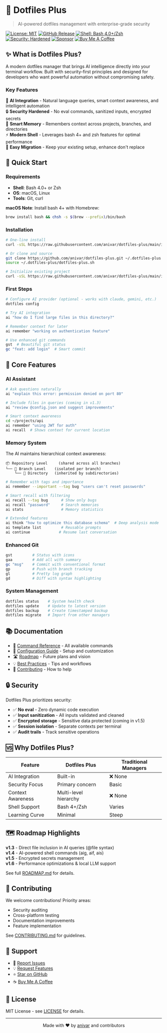 # 🚀 Dotfiles Plus

> AI-powered dotfiles management with enterprise-grade security

[![License: MIT](https://img.shields.io/badge/License-MIT-yellow.svg)](https://opensource.org/licenses/MIT)
[![GitHub Release](https://img.shields.io/github/v/release/anivar/dotfiles-plus)](https://github.com/anivar/dotfiles-plus/releases)
[![Shell: Bash 4.0+/Zsh](https://img.shields.io/badge/Shell-Bash%204.0%2B%2FZsh-green.svg)](https://github.com/anivar/dotfiles-plus)
[![Security: Hardened](https://img.shields.io/badge/Security-Hardened-red.svg)](https://github.com/anivar/dotfiles-plus)
[![Sponsor](https://img.shields.io/badge/Sponsor-%E2%9D%A4-pink)](https://github.com/sponsors/anivar)
[![Buy Me A Coffee](https://img.shields.io/badge/Buy%20Me%20A%20Coffee-☕-yellow)](https://buymeacoffee.com/anivar)

## ✨ What is Dotfiles Plus?

A modern dotfiles manager that brings AI intelligence directly into your terminal workflow. Built with security-first principles and designed for developers who want powerful automation without compromising safety.

### Key Features

🤖 **AI Integration** - Natural language queries, smart context awareness, and intelligent automation  
🔒 **Security Hardened** - No eval commands, sanitized inputs, encrypted secrets  
🧠 **Smart Memory** - Remembers context across projects, branches, and directories  
⚡ **Modern Shell** - Leverages bash 4+ and zsh features for optimal performance  
🔄 **Easy Migration** - Keep your existing setup, enhance don't replace

## 🚀 Quick Start

### Requirements

- **Shell**: Bash 4.0+ or Zsh
- **OS**: macOS, Linux
- **Tools**: Git, curl

**macOS Note**: Install bash 4+ with Homebrew:
```bash
brew install bash && chsh -s $(brew --prefix)/bin/bash
```

### Installation

```bash
# One-line install
curl -sSL https://raw.githubusercontent.com/anivar/dotfiles-plus/main/install.sh | bash

# Or clone and source
git clone https://github.com/anivar/dotfiles-plus.git ~/.dotfiles-plus
source ~/.dotfiles-plus/dotfiles-plus.sh

# Initialize existing project
curl -sSL https://raw.githubusercontent.com/anivar/dotfiles-plus/main/init.sh | bash -s -- --project
```

### First Steps

```bash
# Configure AI provider (optional - works with claude, gemini, etc.)
dotfiles config

# Try AI integration
ai "how do I find large files in this directory?"

# Remember context for later
ai remember "working on authentication feature"

# Use enhanced git commands
gst  # Beautiful git status
gc "feat: add login"  # Smart commit
```

## 🎯 Core Features

### AI Assistant

```bash
# Ask questions naturally
ai "explain this error: permission denied on port 80"

# Include files in queries (coming in v1.3)
ai "review @config.json and suggest improvements"

# Smart context awareness
cd ~/projects/api
ai remember "using JWT for auth"
ai recall  # Shows context for current location
```

### Memory System

The AI maintains hierarchical context awareness:

```
📦 Repository Level     (shared across all branches)
└── 🌿 Branch Level    (isolated per branch)
    └── 📁 Directory   (inherited by subdirectories)
```

```bash
# Remember with tags and importance
ai remember --important --tag bug "users can't reset passwords"

# Smart recall with filtering
ai recall --tag bug      # Show only bugs
ai recall "password"     # Search memories
ai stats                 # Memory statistics

# Extended features
ai think "how to optimize this database schema"  # Deep analysis mode
ai template list         # Reusable prompts
ai continue             # Resume last conversation
```

### Enhanced Git

```bash
gst         # Status with icons
gaa         # Add all with summary
gc "msg"    # Commit with conventional format
gp          # Push with branch tracking
gl          # Pretty log graph
gd          # Diff with syntax highlighting
```

### System Management

```bash
dotfiles status    # System health check
dotfiles update    # Update to latest version
dotfiles backup    # Create timestamped backup
dotfiles migrate   # Import from other managers
```

## 📚 Documentation

- 📖 [Command Reference](COMMANDS.md) - All available commands
- 🔧 [Configuration Guide](CONFIGURATION.md) - Setup and customization
- 🛣️ [Roadmap](ROADMAP.md) - Future plans and vision
- 💡 [Best Practices](BEST_PRACTICES.md) - Tips and workflows
- 🤝 [Contributing](CONTRIBUTING.md) - How to help

## 🔒 Security

Dotfiles Plus prioritizes security:

- ✅ **No eval** - Zero dynamic code execution
- ✅ **Input sanitization** - All inputs validated and cleaned
- ✅ **Encrypted storage** - Sensitive data protected (coming in v1.5)
- ✅ **Session isolation** - Separate contexts per terminal
- ✅ **Audit trails** - Track sensitive operations

## 🆚 Why Dotfiles Plus?

| Feature | Dotfiles Plus | Traditional Managers |
|---------|--------------|---------------------|
| AI Integration | Built-in | ❌ None |
| Security Focus | Primary concern | Basic |
| Context Awareness | Multi-level hierarchy | ❌ None |
| Shell Support | Bash 4+/Zsh | Varies |
| Learning Curve | Minimal | Steep |

## 🗺️ Roadmap Highlights

**v1.3** - Direct file inclusion in AI queries (@file syntax)  
**v1.4** - AI-powered shell commands (aig, aif, ais)  
**v1.5** - Encrypted secrets management  
**v1.6** - Performance optimizations & local LLM support

See full [ROADMAP.md](ROADMAP.md) for details.

## 🤝 Contributing

We welcome contributions! Priority areas:
- Security auditing
- Cross-platform testing  
- Documentation improvements
- Feature implementation

See [CONTRIBUTING.md](CONTRIBUTING.md) for guidelines.

## 💬 Support

- 🐛 [Report Issues](https://github.com/anivar/dotfiles-plus/issues)
- 💡 [Request Features](https://github.com/anivar/dotfiles-plus/discussions)
- ⭐ [Star on GitHub](https://github.com/anivar/dotfiles-plus)
- ☕ [Buy Me A Coffee](https://buymeacoffee.com/anivar)

## 📄 License

MIT License - see [LICENSE](LICENSE) for details.

---

<p align="center">
  Made with ❤️ by <a href="https://github.com/anivar">anivar</a> and contributors
</p>